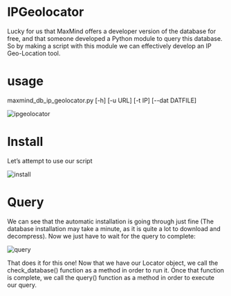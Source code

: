 # IPGeolocator
Lucky for us that MaxMind offers a developer version of the database for free, and that someone developed a Python module to query this database. So by making a script with this module we can effectively develop an IP Geo-Location tool.

# usage
maxmind_db_ip_geolocator.py [-h] [-u URL] [-t IP] [--dat DATFILE]

![ipgeolocator](https://github.com/WarriorX55/IPGeolocator/assets/141424663/d40b3d0d-42c3-4bd6-b989-699d4b7eb7cf)

# Install
Let’s attempt to use our script

![install](https://github.com/WarriorX55/IPGeolocator/assets/141424663/d965978a-2213-480b-9d5a-75f7f0676397)

# Query 
We can see that the automatic installation is going through just fine (The database installation may take a minute, as it is quite a lot to download and decompress). Now we just have to wait for the query to complete:

![query](https://github.com/WarriorX55/IPGeolocator/assets/141424663/f4ed520f-a119-470e-b1f6-16aa98eb105c)



That does it for this one!
Now that we have our Locator object, we call the check_database()
function as a method in order to run it. Once that function is complete, 
we call the query() function as a method in order to execute our query. 
